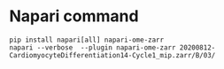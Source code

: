 # Napari command

```
pip install napari[all] napari-ome-zarr
napari --verbose  --plugin napari-ome-zarr 20200812-CardiomyocyteDifferentiation14-Cycle1_mip.zarr/B/03/
```
